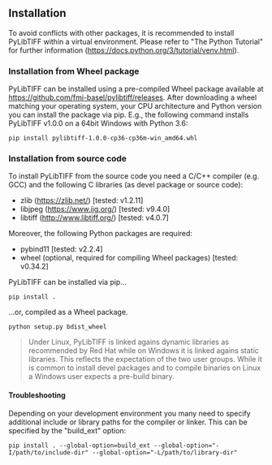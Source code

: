 ## Installation 

To avoid conflicts with other packages, it is recommended to install PyLibTIFF
within a virtual environment. Please refer to "The Python Tutorial"
for further information (https://docs.python.org/3/tutorial/venv.html).

### Installation from Wheel package

PyLibTIFF can be installed using a pre-compiled Wheel package available at
https://github.com/fmi-basel/pylibtiff/releases.
After downloading a wheel matching your operating system, your CPU architecture
and Python version you can install the package via pip. E.g., the following
command installs PyLibTIFF v1.0.0 on a 64bit Windows with Python 3.6:

```text
pip install pylibtiff-1.0.0-cp36-cp36m-win_amd64.whl
```

### Installation from source code

To install PyLibTIFF from the source code you need a C/C++ compiler (e.g. GCC)
and the following C libraries (as devel package or source code):
- zlib (https://zlib.net/) [tested: v1.2.11]
- libjpeg (https://www.ijg.org/) [tested: v9.4.0]
- libtiff (http://www.libtiff.org/) [tested: v4.0.7]

Moreover, the following Python packages are required:
- pybind11 [tested: v2.2.4]
- wheel (optional, required for compiling Wheel packages) [tested: v0.34.2]

PyLibTIFF can be installed via pip...

```text
pip install .
```

...or, compiled as a Wheel package.

```text
python setup.py bdist_wheel
```

> Under Linux, PyLibTIFF is linked agains dynamic libraries as recommended by
> Red Hat while on Windows it is linked agains static libraries. This reflects
> the expectation of the two user groups. While it is common to install devel
> packages and to compile binaries on Linux a Windows user expects a pre-build
> binary.

#### Troubleshooting

Depending on your development environment you many need to specify additional
include or library paths for the compiler or linker. This can be specified by
the "build_ext" option:

```text
pip install . --global-option=build_ext --global-option="-I/path/to/include-dir" --global-option="-L/path/to/library-dir"
```
